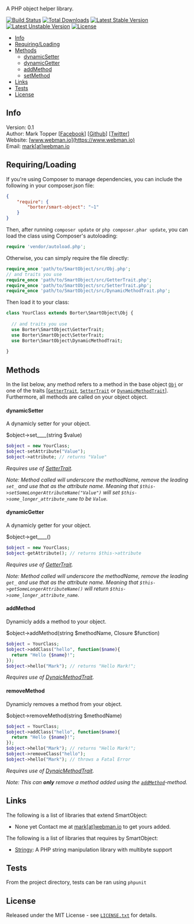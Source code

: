 A PHP object helper library. <!-- Tested and compatible with PHP 5.3+ and HHVM. -->

[![Build Status](https://travis-ci.org/borter/smart-object.svg)](https://travis-ci.org/borter/smart-object)
[![Total Downloads](https://poser.pugx.org/borter/smart-object/d/total.svg)](https://packagist.org/packages/borter/smart-object)
[![Latest Stable Version](https://poser.pugx.org/borter/smart-object/v/stable.svg)](https://packagist.org/packages/borter/smart-object)
[![Latest Unstable Version](https://poser.pugx.org/borter/smart-object/v/unstable.svg)](https://packagist.org/packages/borter/smart-object)
[![License](https://poser.pugx.org/borter/smart-object/license.svg)](https://packagist.org/packages/borter/smart-object)

* [Info](#info)
* [Requiring/Loading](#requiringloading)
* [Methods](#methods)
    * [dynamicSetter](#dynamicSetter)
    * [dynamicGetter](#dynamicGetter)
    * [addMethod](#addMethod)
    * [setMethod](#collapsewhitespace)
* [Links](#links)
* [Tests](#tests)
* [License](#license)

## Info

Version: 0.1    
Author: Mark Topper [[Facebook](https://facebook.com/marktopper)] [[Github](https://github.com/marktopper)] [[Twitter](https://twitter.com/webman.io)]    
Website: [www.webman.io](https://www.webman.io)    
Email: [mark[at]webman.io](mailto:mark@webman.io)

## Requiring/Loading

If you're using Composer to manage dependencies, you can include the following
in your composer.json file:

```json
{
    "require": {
        "borter/smart-object": "~1"
    }
}
```

Then, after running `composer update` or `php composer.phar update`, you can
load the class using Composer's autoloading:

```php
require 'vendor/autoload.php';
```

Otherwise, you can simply require the file directly:

```php
require_once 'path/to/SmartObject/src/Obj.php';
// and traits you use
require_once 'path/to/SmartObject/src/GetterTrait.php';
require_once 'path/to/SmartObject/src/SetterTrait.php';
require_once 'path/to/SmartObject/src/DynamicMethodTrait.php';
```

Then load it to your class:

```php
class YourClass extends Borter\SmartObject\Obj {
  
  // and traits you use
  use Borter\SmartObject\GetterTrait;
  use Borter\SmartObject\SetterTrait;
  use Borter\SmartObject\DynamicMethodTrait;
  
}
```

## Methods

In the list below, any method refers to a method in the base object [`Obj`](https://github.com/borter/smart-object/blob/master/src/Obj.php)
or one of the traits [[`GetterTrait`](https://github.com/borter/smart-object/blob/master/src/GetterTrait.php), [`SetterTrait`](https://github.com/borter/smart-object/blob/master/src/SetterTrait.php) or [`DynamicMethodTrait`](https://github.com/borter/smart-object/blob/master/src/DynamicMethodTrait.php)].
Furthermore, all methods are called on your object object.

#### dynamicSetter

A dynamicly setter for your object.

$object->set____(string $value)

```php
$object = new YourClass;
$object-setAttribute("Value");
$object->attribute; // returns "Value"
```

*Requires use of [SetterTrait](https://github.com/borter/smart-object/blob/master/src/SetterTrait.php).*

*Note: Method called will underscore the methodName, remove the leading `set_` and use that as the attribute name.*
*Meaning that `$this->setSomeLongerAttributeName("Value")` will set `$this->some_longer_attribute_name` to be `Value`.*

#### dynamicGetter

A dynamicly getter for your object.

$object->get____()

```php
$object = new YourClass;
$object-getAttribute(); // returns $this->attribute
```

*Requires use of [GetterTrait](https://github.com/borter/smart-object/blob/master/src/GetterTrait.php).*

*Note: Method called will underscore the methodName, remove the leading `get_` and use that as the attribute name.*
*Meaning that `$this->getSomeLongerAttributeName()` will return `$this->some_longer_attribute_name`.*

#### addMethod

Dynamicly adds a method to your object.

$object->addMethod(string $methodName, Closure $function)

```php
$object = YourClass;
$object->addClass("hello", function($name){
  return "Hello {$name}!";
});
$object->hello("Mark"); // returns "Hello Mark!";
```

*Requires use of [DynaicMethodTrait](https://github.com/borter/smart-object/blob/master/src/DynaicMethodTrait.php).*

#### removeMethod

Dynamicly removes a method from your object.

$object->removeMethod(string $methodName)

```php
$object = YourClass;
$object->addClass("hello", function($name){
  return "Hello {$name}!";
});
$object->hello("Mark"); // returns "Hello Mark!";
$object->removeClass("hello");
$object->hello("Mark"); // throws a Fatal Error
```

*Requires use of [DynaicMethodTrait](https://github.com/borter/smart-object/blob/master/src/DynaicMethodTrait.php).*

*Note: This can **only** remove a method added using the [`addMethod`](#addMethod)-method.*

## Links

The following is a list of libraries that extend SmartObject:

 * None yet
Contact me at [mark[at]webman.io](mailto:mark@webman.io) to get yours added.

The following is a list of libraries that requires by SmartObject:

 * [Stringy](https://github.com/danielstjules/Stringy):
A PHP string manipulation library with multibyte support

## Tests

From the project directory, tests can be ran using `phpunit`

## License

Released under the MIT License - see [`LICENSE.txt`](https://github.com/borter/smart-object/blob/master/LICENSE) for details.
